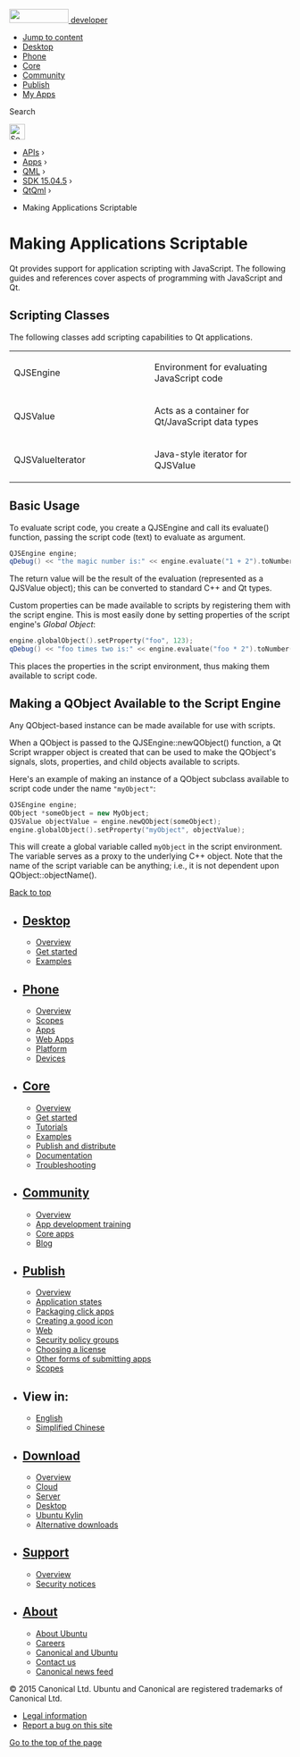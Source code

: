 <a href="https://developer.ubuntu.com/" class="logo-ubuntu"><img src="https://developer.ubuntu.com/assets/sites/ubuntu/latest/u/img/logos/logo-ubuntu-orange.svg" width="106" height="25" /> <span>developer</span></a>

-   [Jump to content](index.html#main-content)
-   [Desktop](https://developer.ubuntu.com/en/desktop/)
-   [Phone](https://developer.ubuntu.com/en/phone/)
-   [Core](https://developer.ubuntu.com/core)
-   [Community](https://developer.ubuntu.com/en/community/)
-   [Publish](https://developer.ubuntu.com/en/publish/)
-   [My Apps](https://myapps.developer.ubuntu.com/)

Search

<img src="https://developer.ubuntu.com/assets/sites/ubuntu/latest/u/img/search-white.svg" alt="Search" height="28" />

-   [APIs](../../../../index.html) ›
-   [Apps](../../../index.html) ›
-   [QML](../../index.html) ›
-   <a href="../index.html" class="sub-nav-item">SDK 15.04.5</a> ›
-   <a href="../QtQml/index.html" class="sub-nav-item">QtQml</a> ›

<!-- -->

-   Making Applications Scriptable

Making Applications Scriptable
==============================

<span class="subtitle"></span>
<span id="details"></span>
Qt provides support for application scripting with JavaScript. The following guides and references cover aspects of programming with JavaScript and Qt.

<span id="scripting-classes"></span>
Scripting Classes
-----------------

The following classes add scripting capabilities to Qt applications.

<table>
<colgroup>
<col width="50%" />
<col width="50%" />
</colgroup>
<tbody>
<tr class="odd">
<td><p>QJSEngine</p></td>
<td><p>Environment for evaluating JavaScript code</p></td>
</tr>
<tr class="even">
<td><p>QJSValue</p></td>
<td><p>Acts as a container for Qt/JavaScript data types</p></td>
</tr>
<tr class="odd">
<td><p>QJSValueIterator</p></td>
<td><p>Java-style iterator for QJSValue</p></td>
</tr>
</tbody>
</table>

<span id="basic-usage"></span>
Basic Usage
-----------

To evaluate script code, you create a QJSEngine and call its evaluate() function, passing the script code (text) to evaluate as argument.

``` cpp
QJSEngine engine;
qDebug() << "the magic number is:" << engine.evaluate("1 + 2").toNumber();
```

The return value will be the result of the evaluation (represented as a QJSValue object); this can be converted to standard C++ and Qt types.

Custom properties can be made available to scripts by registering them with the script engine. This is most easily done by setting properties of the script engine's *Global Object*:

``` cpp
engine.globalObject().setProperty("foo", 123);
qDebug() << "foo times two is:" << engine.evaluate("foo * 2").toNumber();
```

This places the properties in the script environment, thus making them available to script code.

<span id="making-a-qobject-available-to-the-script-engine"></span>
Making a QObject Available to the Script Engine
-----------------------------------------------

Any QObject-based instance can be made available for use with scripts.

When a QObject is passed to the QJSEngine::newQObject() function, a Qt Script wrapper object is created that can be used to make the QObject's signals, slots, properties, and child objects available to scripts.

Here's an example of making an instance of a QObject subclass available to script code under the name `"myObject"`:

``` cpp
QJSEngine engine;
QObject *someObject = new MyObject;
QJSValue objectValue = engine.newQObject(someObject);
engine.globalObject().setProperty("myObject", objectValue);
```

This will create a global variable called `myObject` in the script environment. The variable serves as a proxy to the underlying C++ object. Note that the name of the script variable can be anything; i.e., it is not dependent upon QObject::objectName().

[Back to top](index.html#)

-   [Desktop](https://developer.ubuntu.com/en/desktop/)
    ---------------------------------------------------

    -   [Overview](https://developer.ubuntu.com/en/desktop/)
    -   [Get started](http://snapcraft.io/?utm_source=developer.ubuntu.com&utm_medium=devportal&utm_term=snaps%20snapcraft%20desktop&utm_content=menu&utm_campaign=duc_snappers)
    -   [Examples](https://github.com/ubuntu/snappy-playpen)

-   [Phone](https://developer.ubuntu.com/en/phone/)
    -----------------------------------------------

    -   [Overview](https://developer.ubuntu.com/en/phone/)
    -   [Scopes](https://developer.ubuntu.com/en/phone/scopes/)
    -   [Apps](https://developer.ubuntu.com/en/phone/apps/)
    -   [Web Apps](https://developer.ubuntu.com/en/phone/web/)
    -   [Platform](https://developer.ubuntu.com/en/phone/platform/)
    -   [Devices](https://developer.ubuntu.com/en/phone/devices/)

-   [Core](https://developer.ubuntu.com/core)
    -----------------------------------------

    -   [Overview](https://developer.ubuntu.com/core)
    -   [Get started](https://developer.ubuntu.com/core/get-started)
    -   [Tutorials](https://developer.ubuntu.com/core/tutorials)
    -   [Examples](https://developer.ubuntu.com/core/examples)
    -   [Publish and distribute](https://developer.ubuntu.com/core/publish-and-distribute)
    -   [Documentation](https://developer.ubuntu.com/core/documentation)
    -   [Troubleshooting](https://developer.ubuntu.com/core/troubleshooting)

-   [Community](https://developer.ubuntu.com/en/community/)
    -------------------------------------------------------

    -   [Overview](https://developer.ubuntu.com/en/community/)
    -   [App development training](https://developer.ubuntu.com/en/community/training/)
    -   [Core apps](https://developer.ubuntu.com/en/community/core-apps/)
    -   [Blog](https://developer.ubuntu.com/en/community/blog/)

-   [Publish](https://developer.ubuntu.com/en/publish/)
    ---------------------------------------------------

    -   [Overview](https://developer.ubuntu.com/en/publish/)
    -   [Application states](https://developer.ubuntu.com/en/publish/application-states/)
    -   [Packaging click apps](https://developer.ubuntu.com/en/publish/packaging-click-apps/)
    -   [Creating a good icon](https://developer.ubuntu.com/en/publish/creating-a-good-icon/)
    -   [Web](https://developer.ubuntu.com/en/publish/web/)
    -   [Security policy groups](https://developer.ubuntu.com/en/publish/security-policy-groups/)
    -   [Choosing a license](https://developer.ubuntu.com/en/publish/choosing-a-license/)
    -   [Other forms of submitting apps](https://developer.ubuntu.com/en/publish/other-forms-of-submitting-apps/)
    -   [Scopes](https://developer.ubuntu.com/en/publish/scopes/)

-   View in:
    --------

    -   [English](index.html "Change to language: English")
    -   [Simplified Chinese](index.html "Change to language: Simplified Chinese")

-   [Download](http://ubuntu.com/download/)
    ---------------------------------------

    -   [Overview](http://ubuntu.com/download)
    -   [Cloud](http://ubuntu.com/download/cloud)
    -   [Server](http://ubuntu.com/download/server)
    -   [Desktop](http://ubuntu.com/download/desktop)
    -   [Ubuntu Kylin](http://ubuntu.com/download/ubuntu-kylin)
    -   [Alternative downloads](http://ubuntu.com/download/alternative-downloads)

-   [Support](http://ubuntu.com/support/)
    -------------------------------------

    -   [Overview](http://ubuntu.com/support)
    -   [Security notices](http://www.ubuntu.com/usn/)

-   [About](http://ubuntu.com/about/)
    ---------------------------------

    -   [About Ubuntu](http://ubuntu.com/about/about-ubuntu)
    -   [Careers](http://www.canonical.com/careers)
    -   [Canonical and Ubuntu](http://ubuntu.com/about/canonical-and-ubuntu)
    -   [Contact us](http://ubuntu.com/about/contact-us)
    -   [Canonical news feed](http://insights.ubuntu.com/feed/)

© 2015 Canonical Ltd. Ubuntu and Canonical are registered trademarks of Canonical Ltd.

-   [Legal information](http://www.ubuntu.com/legal)
-   [Report a bug on this site](https://bugs.launchpad.net/developer-ubuntu-com/)

<span class="accessibility-aid">[Go to the top of the page](index.html#)</span>
